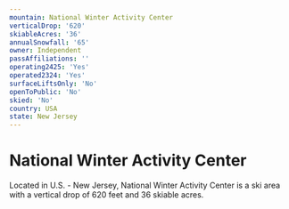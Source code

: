 ```yaml
---
mountain: National Winter Activity Center
verticalDrop: '620'
skiableAcres: '36'
annualSnowfall: '65'
owner: Independent
passAffiliations: ''
operating2425: 'Yes'
operated2324: 'Yes'
surfaceLiftsOnly: 'No'
openToPublic: 'No'
skied: 'No'
country: USA
state: New Jersey
---
```


# National Winter Activity Center

Located in U.S. - New Jersey, National Winter Activity Center is a ski area with a vertical drop of 620 feet and 36 skiable acres.
